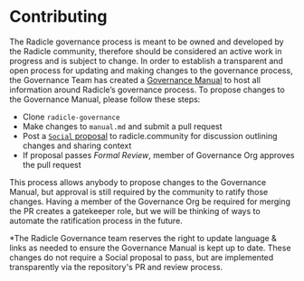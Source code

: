 # Contributing

The Radicle governance process is meant to be owned and developed by the Radicle community, therefore should be considered an active work in progress and is subject to change. In order to establish a transparent and open process for updating and making changes to the governance process, the Governance Team has created a [Governance Manual](/manual.md) to host all information around Radicle’s governance process. To propose changes to the Governance Manual, please follow these steps:

- Clone `radicle-governance`
- Make changes to `manual.md` and submit a pull request
- Post a [`Social` proposal](https://github.com/radicle-dev/radicle-governance/blob/main/manual.md#proposal-types) to radicle.community for discussion outlining changes and sharing context
- If proposal passes *Formal Review*, member of Governance Org approves the pull request

This process allows anybody to propose changes to the Governance Manual, but approval is still required by the community to ratify those changes. Having a member of the Governance Org be required for merging the PR creates a gatekeeper role, but we  will be thinking of ways to automate the ratification process in the future.

*The Radicle Governance team reserves the right to update language & links as needed to ensure the Governance Manual is kept up to date. These changes do not require a Social proposal to pass, but are implemented transparently via the repository's PR and review process. 
